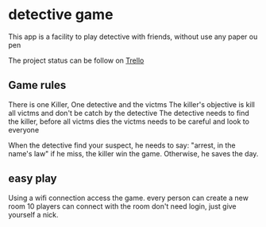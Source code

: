 # detective game

This app is a facility to play detective with friends, without use any paper ou pen

The project status can be follow on [Trello](https://trello.com/b/XYNlSgU1/detetive-app)

## Game rules
There is one Killer, One detective and the victms
The killer's objective is kill all victms and don't be catch by the detective
The detective needs to find the killer, before all victms dies
the victms needs to be careful and look to everyone

When the detective find your suspect, he needs to say: "arrest, in the name's law"
if he miss, the killer win the game. Otherwise, he saves the day.

## easy play
Using a wifi connection access the game. every person can create a new room 10 players can connect with the room
don't need login, just give yourself a nick.

